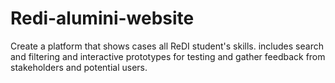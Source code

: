 # Redi-alumini-website
Create a platform that shows cases all ReDI student's skills. includes search and filtering and interactive prototypes for testing and gather feedback from stakeholders and potential users.
